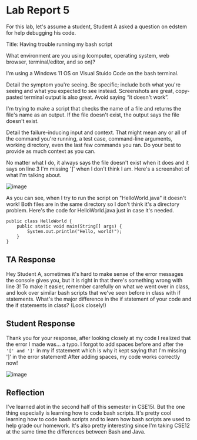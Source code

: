 <h1> Lab Report 5 </h1>

For this lab, let's assume a student, Student A asked a question on edstem for help debugging his code.

Title: Having trouble running my bash script


What environment are you using (computer, operating system, web browser, terminal/editor, and so on)?

I'm using a Windows 11 OS on Visual Stuido Code on the bash terminal.

Detail the symptom you're seeing. Be specific; include both what you're seeing and what you expected to see instead. Screenshots are great, copy-pasted terminal output is also great. Avoid saying “it doesn't work”.

I'm trying to make a script that checks the name of a file and returns the file's name as an output. If the file doesn't exist, the output says the file doesn't exist.

Detail the failure-inducing input and context. That might mean any or all of the command you're running, a test case, command-line arguments, working directory, even the last few commands you ran. Do your best to provide as much context as you can.

No matter what I do, it always says the file doesn't exist when it does and it says on line 3 I'm missing ']' when I don't think I am. Here's a screenshot of what I'm talking about.

![image](https://github.com/jlh005/cse15l-lab-reports/assets/130415535/617e0fdf-27fe-4fe0-bb8e-3948af43f5c9)

As you can see, when I try to run the script on "HelloWorld.java" it doesn't work! Both files are in the same directory so I don't think it's a directory problem. Here's the code for HelloWorld.java just in case it's needed.

```
public class HelloWorld {
    public static void main(String[] args) {
        System.out.println("Hello, world!");
    }
}
```

<h2> TA Response </h2>

Hey Student A, sometimes it's hard to make sense of the error messages the console gives you, but it is right in that there's something wrong with line 3! To make it easier,
remember carefully on what we went over in class, and look over similar bash scripts that we've seen before in class with if statements. What's the major difference
in the if statement of your code and the if statements in class? (Look closely!) 

<h2> Student Response </h2>

Thank you for your response, after looking closely at my code I realized that the error I made was... a typo. I forgot to add spaces before and after the
``'[' and ']'`` 
in my if statement which is why it kept saying that I'm missing ']' in the error statement! 
After adding spaces, my code works correctly now!

![image](https://github.com/jlh005/cse15l-lab-reports/assets/130415535/272280da-576a-4a5c-8ba7-0a80c7001889)


<h2> Reflection </h2>

I've learned alot in the second half of this semester in CSE15l. But the one thing especially is learning how to code bash scripts. It's pretty cool learning how to code
bash scripts and to learn how bash scripts are used to help grade our homework. It's also pretty interesting since I'm taking CSE12 at the same time the differences between
Bash and Java.



